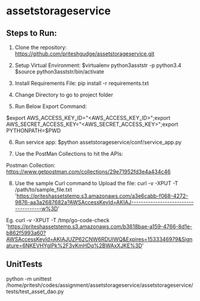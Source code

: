 # assetstorageservice

## Steps to Run:
1. Clone the repository: https://github.com/priteshgudge/assetstorageservice.git
 
2. Setup Virtual Environment: $virtualenv python3asststr -p python3.4 $source python3asststr/bin/activate

3. Install Requirements File: pip install -r requirements.txt

4. Change Directory to go to project folder

5. Run Below Export Command:

$export AWS_ACCESS_KEY_ID="<AWS_ACCESS_KEY_ID>";export AWS_SECRET_ACCESS_KEY="<AWS_SECRET_ACCESS_KEY>";export PYTHONPATH=$PWD

6. Run service app: $python assetstorageservice/conf/service_app.py

7. Use the PostMan Collections to hit the APIs: 

Postman Collection:
https://www.getpostman.com/collections/29e71952fd3e4a434c46 

8. Use the sample Curl command to Upload the file: curl -v -XPUT -T /path/to/sample_file.txt 'https://priteshassetstemp.s3.amazonaws.com/a3e6cabb-f068-4272-9876-aa3a2687682a?AWSAccessKeyId=AKIAJ-------------------------------------w%3D' 

Eg. curl -v -XPUT -T /tmp/go-code-check 'https://priteshassetstemp.s3.amazonaws.com/b3618bae-a159-4766-8d1e-b862f5993a60?AWSAccessKeyId=AKIAJUZP62CNW6RDUIWQ&Expires=1533346979&Signature=6NKEVHYgIPk%2F3vKmHDq%2BWAxXJKE%3D'

## UnitTests
python -m unittest /home/pritesh/codes/assignment/assetstorageservice/assetstorageservice/tests/test_asset_dao.py
